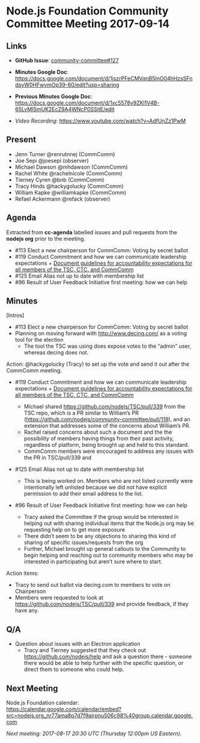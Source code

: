 # Node.js Foundation Community Committee Meeting 2017-09-14

## Links

* **GitHub Issue**: [community-committee#127](https://github.com/nodejs/community-committee/issues/127)

* **Minutes Google Doc**: https://docs.google.com/document/d/1jszrPFeCMVqnB5lnO04hHzsSFndsyW0HFwvmOp39-60/edit?usp=sharing

* **Previous Minutes Google Doc**: 
https://docs.google.com/document/d/1xc5578v9ZKl1V4B-65LvMlSmUK2EcZ9A4WNcP0SSitE/edit


* _Video Recording_:
https://www.youtube.com/watch?v=AdfUnZz1PwM

## Present

* Jenn Turner @renrutnnej (CommComm)
* Joe Sepi @joesepi (observer)
* Michael Dawson @mhdawson (CommComm)
* Rachel White @rachelnicole (CommComm)
* Tierney Cyren @bnb (CommComm)
* Tracy Hinds @hackygolucky (CommComm)
* William Kapke @williamkapke (CommComm)
* Refael Ackermann @refack (observer)

## Agenda

Extracted from **cc-agenda** labelled issues and pull requests from the **nodejs org** prior to the meeting.

- #113 Elect a new chairperson for CommComm: Voting by secret ballot
- #119 Conduct Commitment and how we can communicate leadership expectations + [Document guidelines for accountability expectations for all members of the TSC, CTC, and CommComm](https://github.com/nodejs/TSC/issues/311)
- #125 Email Alias not up to date with membership list
- #96 Result of User Feedback Initiative first meeting: how we can help

## Minutes

[Intros]

- #113 Elect a new chairperson for CommComm: Voting by secret ballot
- Planning on moving forward with http://www.decing.com/ as a voting tool for the election
	- The tool the TSC was using does expose votes to the “admin” user, whereas decing does not.

Action: 
@hackygolucky (Tracy) to set up the vote and send it out after the CommComm meeting.

- #119 Conduct Commitment and how we can communicate leadership expectations + [Document guidelines for accountability expectations for all members of the TSC, CTC, and CommComm](https://github.com/nodejs/TSC/issues/311)
	- Michael shared https://github.com/nodejs/TSC/pull/339 from the TSC repo, which is a PR similar to William’s PR (https://github.com/nodejs/community-committee/pull/119), and an extension that addresses some of the concerns about William’s PR.
	- Rachel raised concerns about such a document and the the possibility of members having things from their past activity, regardless of platform, being brought up and held to this standard.
	- CommComm members were encouraged to address any issues with the PR in TSC/pull/339 and 

- #125 Email Alias not up to date with membership list
	- This is being worked on. Members who are not listed currently were intentionally left unlisted because we did not have explicit permission to add their email address to the list.

- #96 Result of User Feedback Initiative first meeting: how we can help
	- Tracy asked the Committee if the group would be interested in helping out with sharing individual items that the Node.js org may be requesting help on to get more exposure
	- There didn’t seem to be any objections to sharing this kind of sharing of specific issues/requests from the org
	- Further, Michael brought up general callouts to the Community to begin helping and reaching out to community members who may be interested in participating but aren’t sure where to start. 

Action items:
- Tracy to send out ballot via decing.com to members to vote on Chairperson
- Members were requested to look at https://github.com/nodejs/TSC/pull/339 and provide feedback, if they have any.

## Q/A

- Question about issues with an Electron application
  - Tracy and Tierney suggested that they check out https://github.com/nodejs/help and ask a question there - someone there would be able to help further with the specific question, or direct them to someone who could help.

## Next Meeting

Node.js Foundation calendar: <https://calendar.google.com/calendar/embed?src=nodejs.org_nr77ama8p7d7f9ajrpnu506c98%40group.calendar.google.com>

*Next meeting: 2017-08-17 20:30 UTC (Thursday 12:00pm US Eastern).*




